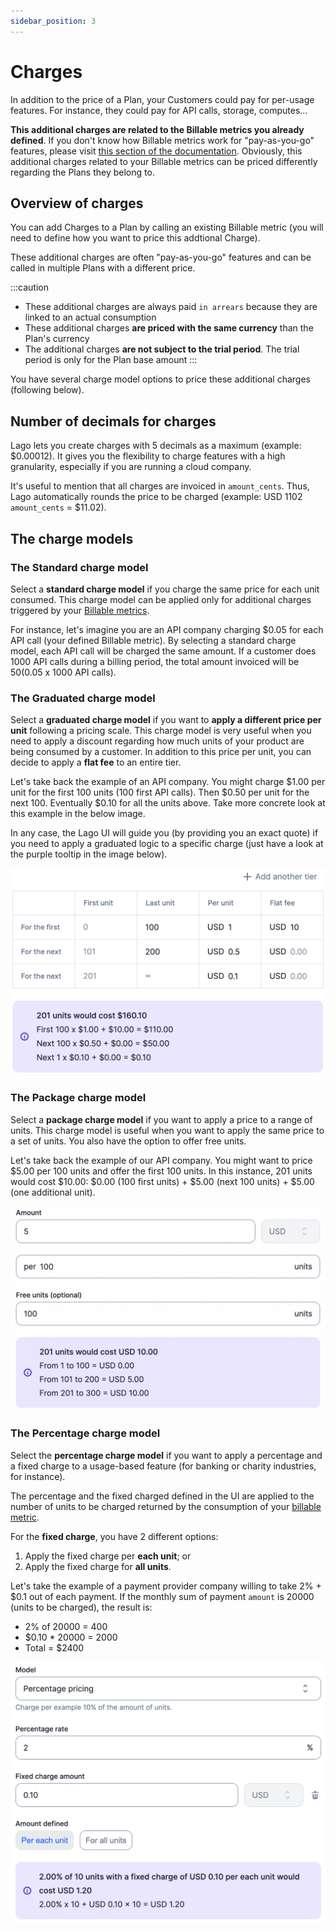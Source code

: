 ```yaml
---
sidebar_position: 3
---
```


# Charges
In addition to the price of a Plan, your Customers could pay for per-usage features. For instance, they could pay for API calls, storage, computes...

**This additional charges are related to the Billable metrics you already defined**. If you don't know how Billable metrics work for "pay-as-you-go" features, please visit [this section of the documentation](../billable-metrics/overview). Obviously, this additional charges related to your Billable metrics can be priced differently regarding the Plans they belong to.

## Overview of charges
You can add Charges to a Plan by calling an existing Billable metric (you will need to define how you want to price this addtional Charge).

These additional charges are often "pay-as-you-go" features and can be called in multiple Plans with a different price.

:::caution
- These additional charges are always paid `in arrears` because they are linked to an actual consumption
- These additional charges **are priced with the same currency** than the Plan's currency
- The additional charges **are not subject to the trial period**. The trial period is only for the Plan base amount
:::

You have several charge model options to price these additional charges (following below).

## Number of decimals for charges
Lago lets you create charges with 5 decimals as a maximum (example: $0.00012). It gives you the flexibility to charge features with a high granularity, especially if you are running a cloud company. 

It's useful to mention that all charges are invoiced in `amount_cents`. Thus, Lago automatically rounds the price to be charged (example: USD 1102 `amount_cents` = $11.02).

## The charge models

### The Standard charge model
Select a **standard charge model** if you charge the same price for each unit consumed. This charge model can be applied only for additional charges triggered by your [Billable metrics](../billable-metrics/overview).

For instance, let's imagine you are an API company charging $0.05 for each API call (your defined Billable metric). By selecting a standard charge model, each API call will be charged the same amount. If a customer does 1000 API calls during a billing period, the total amount invoiced will be $50 ($0.05 x 1000 API calls).

### The Graduated charge model
Select a **graduated charge model** if you want to **apply a different price per unit** following a pricing scale. This charge model is very useful when you need to apply a discount regarding how much units of your product are being consumed by a customer. In addition to this price per unit, you can decide to apply a **flat fee** to an entire tier.

Let's take back the example of an API company. You might charge $1.00 per unit for the first 100 units (100 first API calls). Then $0.50 per unit for the next 100. Eventually $0.10 for all the units above. Take more concrete look at this example in the below image.

In any case, the Lago UI will guide you (by providing you an exact quote) if you need to apply a graduated logic to a specific charge (just have a look at the purple tooltip in the image below).

![Graduated example explained](../../../static/img/graduated-charge-pricing-model.png)

### The Package charge model
Select a **package charge model** if you want to apply a price to a range of units. This charge model is useful when you want to apply the same price to a set of units. You also have the option to offer free units.

Let's take back the example of our API company. You might want to price $5.00 per 100 units and offer the first 100 units. In this instance, 201 units would cost $10.00: $0.00 (100 first units) + $5.00 (next 100 units) + $5.00 (one additional unit).

![Package example explained](../../../static/img/package-pricing-charge-model.png)

### The Percentage charge model
Select the **percentage charge model** if you want to apply a percentage and a fixed charge to a usage-based feature (for banking or charity industries, for instance).

The percentage and the fixed charged defined in the UI are applied to the number of units to be charged returned by the consumption of your [billable metric](../billable-metrics/aggregation-examples#differences-between-the-aggregation-types).

For the **fixed charge**, you have 2 different options:
1. Apply the fixed charge per **each unit**; or
2. Apply the fixed charge for **all units**.

Let's take the example of a payment provider company willing to take 2% + $0.1 out of each payment.
If the monthly sum of payment `amount` is 20000 (units to be charged), the result is:
- 2% of 20000 = 400
- $0.10 * 20000 = 2000
- Total = $2400

![Percentage charge](../../../static/img/percentage-charge-model.png)